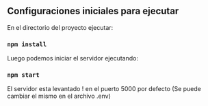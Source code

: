 ## Configuraciones iniciales para ejecutar

En el directorio del proyecto ejecutar:

### `npm install`

Luego podemos iniciar el servidor ejecutando:

### `npm start`

El servidor esta levantado ! en el puerto 5000 por defecto (Se puede cambiar el mismo en el archivo .env)


